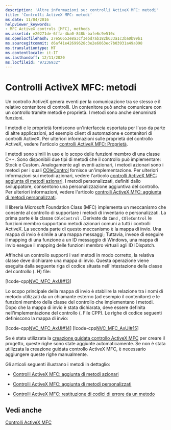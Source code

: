 ```yaml
---
description: 'Altre informazioni su: controlli ActiveX MFC: metodi'
title: 'Controlli ActiveX MFC: metodi'
ms.date: 11/04/2016
helpviewer_keywords:
- MFC ActiveX controls [MFC], methods
ms.assetid: e20271de-6ffa-4ba0-848b-bafe6c9e510c
ms.openlocfilehash: 27e56653e8a3cf3ebd7ab182b633a1c3ba0b99b1
ms.sourcegitcommit: d6af41e42699628c3e2e6063ec7b03931a49a098
ms.translationtype: MT
ms.contentlocale: it-IT
ms.lasthandoff: 12/11/2020
ms.locfileid: "97236932"
---
```

# <a name="mfc-activex-controls-methods"></a>Controlli ActiveX MFC: metodi

Un controllo ActiveX genera eventi per la comunicazione tra se stesso e il relativo contenitore di controlli. Un contenitore può anche comunicare con un controllo tramite metodi e proprietà. I metodi sono anche denominati funzioni.

I metodi e le proprietà forniscono un'interfaccia esportata per l'uso da parte di altre applicazioni, ad esempio client di automazione e contenitori di controlli ActiveX. Per ulteriori informazioni sulle proprietà del controllo ActiveX, vedere l'articolo [controlli ActiveX MFC: Proprietà](mfc-activex-controls-properties.md).

I metodi sono simili in uso e lo scopo delle funzioni membro di una classe C++. Sono disponibili due tipi di metodi che il controllo può implementare: Stock e Custom. Analogamente agli eventi azionari, i metodi azionari sono i metodi per i quali [COleControl](reference/colecontrol-class.md) fornisce un'implementazione. Per ulteriori informazioni sui metodi azionari, vedere l'articolo [controlli ActiveX MFC: aggiunta di metodi azionari](mfc-activex-controls-adding-stock-methods.md). I metodi personalizzati, definiti dallo sviluppatore, consentono una personalizzazione aggiuntiva del controllo. Per ulteriori informazioni, vedere l'articolo [controlli ActiveX MFC: aggiunta di metodi personalizzati](mfc-activex-controls-adding-custom-methods.md).

Il libreria Microsoft Foundation Class (MFC) implementa un meccanismo che consente al controllo di supportare i metodi di inventario e personalizzati. La prima parte è la classe `COleControl` . Derivate da `CWnd` , `COleControl` le funzioni membro supportano metodi azionari comuni a tutti i controlli ActiveX. La seconda parte di questo meccanismo è la mappa di invio. Una mappa di invio è simile a una mappa messaggi; Tuttavia, invece di eseguire il mapping di una funzione a un ID messaggio di Windows, una mappa di invio esegue il mapping delle funzioni membro virtuali agli ID IDispatch.

Affinché un controllo supporti i vari metodi in modo corretto, la relativa classe deve dichiarare una mappa di invio. Questa operazione viene eseguita dalla seguente riga di codice situata nell'intestazione della classe del controllo (. H) file:

[!code-cpp[NVC_MFC_AxUI#13](codesnippet/cpp/mfc-activex-controls-methods_1.h)]

Lo scopo principale della mappa di invio è stabilire la relazione tra i nomi di metodo utilizzati da un chiamante esterno (ad esempio il contenitore) e le funzioni membro della classe del controllo che implementano i metodi. Dopo che la mappa di invio è stata dichiarata, deve essere definita nell'implementazione del controllo (. File CPP). Le righe di codice seguenti definiscono la mappa di invio:

[!code-cpp[NVC_MFC_AxUI#14](codesnippet/cpp/mfc-activex-controls-methods_2.cpp)]
[!code-cpp[NVC_MFC_AxUI#15](codesnippet/cpp/mfc-activex-controls-methods_3.cpp)]

Se è stata utilizzata la [creazione guidata controllo ActiveX MFC](reference/mfc-activex-control-wizard.md) per creare il progetto, queste righe sono state aggiunte automaticamente. Se non è stata utilizzata la creazione guidata controllo ActiveX MFC, è necessario aggiungere queste righe manualmente.

Gli articoli seguenti illustrano i metodi in dettaglio:

- [Controlli ActiveX MFC: aggiunta di metodi azionari](mfc-activex-controls-adding-stock-methods.md)

- [Controlli ActiveX MFC: aggiunta di metodi personalizzati](mfc-activex-controls-adding-custom-methods.md)

- [Controlli ActiveX MFC: restituzione di codici di errore da un metodo](mfc-activex-controls-returning-error-codes-from-a-method.md)

## <a name="see-also"></a>Vedi anche

[Controlli ActiveX MFC](mfc-activex-controls.md)
